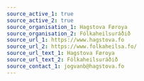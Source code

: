 ```yaml
---
source_active_1: true
source_active_2: true
source_organisation_1: Hagstova Føroya
source_organisation_2: Fólkaheilsuráðið
source_url_1: https://www.hagstova.fo
source_url_2: https://www.folkaheilsa.fo/
source_url_text_1: Hagstova Føroya
source_url_text_2: Fólkaheilsuráðið
source_contact_1: jogvanb@hagstova.fo
---
```

